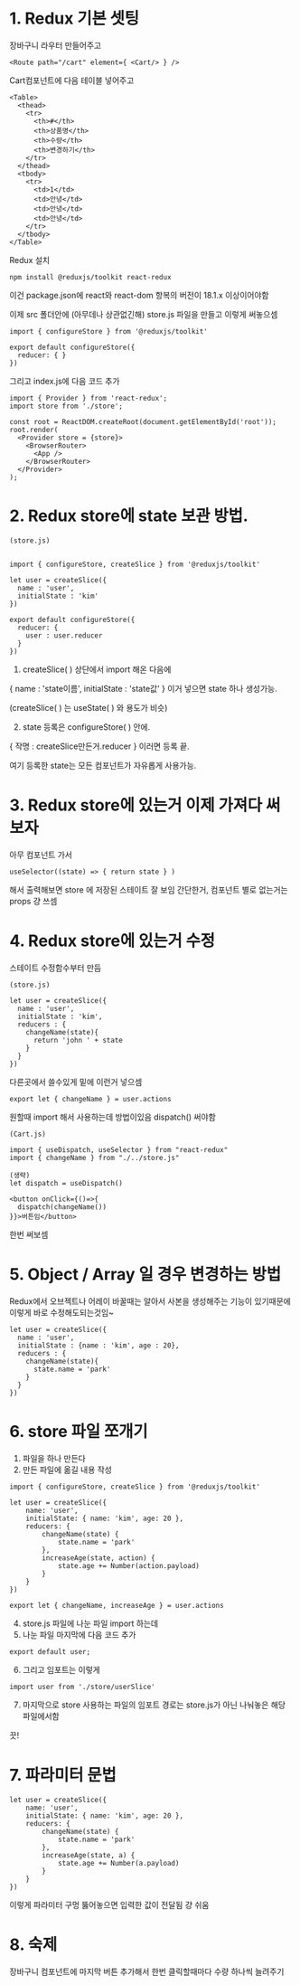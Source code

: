 # 1. Redux 기본 셋팅
장바구니 라우터 만들어주고
```
<Route path="/cart" element={ <Cart/> } />
```
Cart컴포넌트에 다음 테이블 넣어주고
```
<Table>
  <thead>
    <tr>
      <th>#</th>
      <th>상품명</th>
      <th>수량</th>
      <th>변경하기</th>
    </tr>
  </thead>
  <tbody>
    <tr>
      <td>1</td>
      <td>안녕</td>
      <td>안녕</td>
      <td>안녕</td>
    </tr>
  </tbody>
</Table>
```

Redux 설치
```
npm install @reduxjs/toolkit react-redux
```
이건 package.json에 react와 react-dom 항복의 버전이 18.1.x 이상이어야함


이제 src 폴더안에 (아무데나 상관없긴해) store.js 파일을 만들고 이렇게 써놓으셈
```
import { configureStore } from '@reduxjs/toolkit'

export default configureStore({
  reducer: { }
})
```

그리고 index.js에 다음 코드 추가
```
import { Provider } from 'react-redux';
import store from './store';

const root = ReactDOM.createRoot(document.getElementById('root'));
root.render(
  <Provider store = {store}>
    <BrowserRouter>
      <App />
    </BrowserRouter>
  </Provider>
);
```

# 2. Redux store에 state 보관 방법.
```
(store.js)


import { configureStore, createSlice } from '@reduxjs/toolkit'

let user = createSlice({
  name : 'user',
  initialState : 'kim'
})

export default configureStore({
  reducer: {
    user : user.reducer
  }
}) 
```
1. createSlice( ) 상단에서 import 해온 다음에 

{ name : 'state이름', initialState : 'state값' } 이거 넣으면 state 하나 생성가능. 

(createSlice( ) 는 useState( ) 와 용도가 비슷)

 

2. state 등록은 configureStore( ) 안에.

{ 작명 : createSlice만든거.reducer } 이러면 등록 끝. 

여기 등록한 state는 모든 컴포넌트가 자유롭게 사용가능. 

# 3. Redux store에 있는거 이제 가져다 써보자
아무 컴포넌트 가서 
```
useSelector((state) => { return state } )
```
 해서 출력해보면 store 에 저장된 스테이트 잘 보임
간단한거, 컴포넌트 별로 없는거는 props 걍 쓰셈


# 4. Redux store에 있는거 수정

스테이트 수정함수부터 만듬
```
(store.js)

let user = createSlice({
  name : 'user',
  initialState : 'kim',
  reducers : {
    changeName(state){
      return 'john ' + state
    }
  }
})
```

다른곳에서 쓸수있게 밑에 이런거 넣으셈
```
export let { changeName } = user.actions
```

원할때 import 해서 사용하는데 방법이있음 dispatch() 써야함
```
(Cart.js)

import { useDispatch, useSelector } from "react-redux"
import { changeName } from "./../store.js"

(생략)
let dispatch = useDispatch()

<button onClick={()=>{
  dispatch(changeName())
}}>버튼임</button>
```

한번 써보셈


# 5. Object / Array 일 경우 변경하는 방법

Redux에서 오브젝트나 어레이 바꿀때는 알아서 사본을 생성해주는 기능이 있기때문에 이렇게 바로 수정해도되는것임~
```
let user = createSlice({
  name : 'user',
  initialState : {name : 'kim', age : 20},
  reducers : {
    changeName(state){
      state.name = 'park'
    }
  }
})
```

# 6. store 파일 쪼개기
1. 파일을 하나 만든다
2. 만든 파일에 옮길 내용 작성
```
import { configureStore, createSlice } from '@reduxjs/toolkit'

let user = createSlice({
    name: 'user',
    initialState: { name: 'kim', age: 20 },
    reducers: {
        changeName(state) {
            state.name = 'park'
        },
        increaseAge(state, action) {
            state.age += Number(action.payload)
        }
    }
})

export let { changeName, increaseAge } = user.actions
```
4. store.js 파일에 나눈 파일 import 하는데
5. 나눈 파일 마지막에 다음 코드 추가
```
export default user;
```
6. 그리고 임포트는 이렇게
```
import user from './store/userSlice'
```
7. 마지막으로 store 사용하는 파일의 임포트 경로는 store.js가 아닌 나눠놓은 해당 파일에서함

끗!

# 7. 파라미터 문법
```
let user = createSlice({
    name: 'user',
    initialState: { name: 'kim', age: 20 },
    reducers: {
        changeName(state) {
            state.name = 'park'
        },
        increaseAge(state, a) {
            state.age += Number(a.payload)
        }
    }
})
```
이렇게 파라미터 구멍 뚫어놓으면 입력한 값이 전달됨
걍 쉬움

# 8. 숙제
장바구니 컴포넌트에 마지막 버튼 추가해서 한번 클릭할때마다 수량 하나씩 늘려주기
